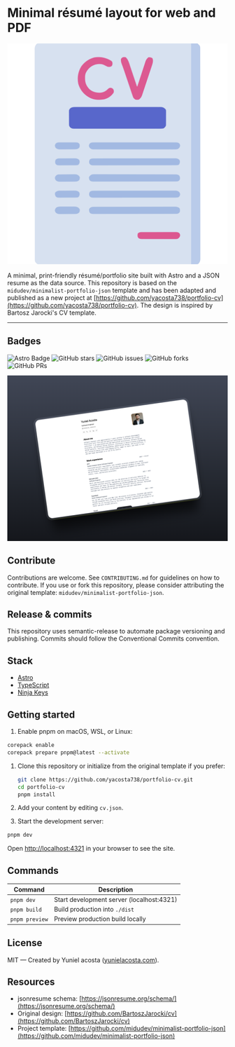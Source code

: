 # Minimal résumé layout for web and PDF

![Logo](public/favicon.svg)

A minimal, print-friendly résumé/portfolio site built with Astro and a
JSON resume as the data source. This repository is based on the
`midudev/minimalist-portfolio-json` template and has been adapted and
published as a new project at
[https://github.com/yacosta738/portfolio-cv](https://github.com/yacosta738/portfolio-cv).
The design is inspired by Bartosz Jarocki's CV template.

---

## Badges

![Astro Badge](https://img.shields.io/badge/Astro-BC52EE?logo=astro&logoColor=fff&style=flat)
![GitHub stars](https://img.shields.io/github/stars/yacosta738/portfolio-cv?style=social)
![GitHub issues](https://img.shields.io/github/issues/yacosta738/portfolio-cv?style=social)
![GitHub forks](https://img.shields.io/github/forks/yacosta738/portfolio-cv?style=social)
![GitHub PRs](https://img.shields.io/github/issues-pr/yacosta738/portfolio-cv?style=social)

![cover](docs/portada.png)

## Contribute

Contributions are welcome. See `CONTRIBUTING.md` for guidelines on how
to contribute. If you use or fork this repository, please consider
attributing the original template: `midudev/minimalist-portfolio-json`.

## Release & commits

This repository uses semantic-release to automate package versioning
and publishing. Commits should follow the Conventional Commits
convention.

## Stack

- [Astro](https://astro.build/)
- [TypeScript](https://www.typescriptlang.org/)
- [Ninja Keys](https://github.com/ssleptsov/ninja-keys)

## Getting started

1. Enable pnpm on macOS, WSL, or Linux:

```bash
corepack enable
corepack prepare pnpm@latest --activate
```

1. Clone this repository or initialize from the original template if you prefer:

    ```bash
    git clone https://github.com/yacosta738/portfolio-cv.git
    cd portfolio-cv
    pnpm install
    ```

2. Add your content by editing `cv.json`.

3. Start the development server:

```bash
pnpm dev
```

Open [http://localhost:4321](http://localhost:4321) in your browser to
see the site.

## Commands

| Command        | Description                         |
| -------------- | ----------------------------------- |
| `pnpm dev`     | Start development server (localhost:4321) |
| `pnpm build`   | Build production into `./dist`      |
| `pnpm preview` | Preview production build locally    |

## License

MIT — Created by Yuniel acosta ([yunielacosta.com](https://yunielacosta.com)).

## Resources

- jsonresume schema: [https://jsonresume.org/schema/](https://jsonresume.org/schema/)
- Original design: [https://github.com/BartoszJarocki/cv](https://github.com/BartoszJarocki/cv)
- Project template: [https://github.com/midudev/minimalist-portfolio-json](https://github.com/midudev/minimalist-portfolio-json)
